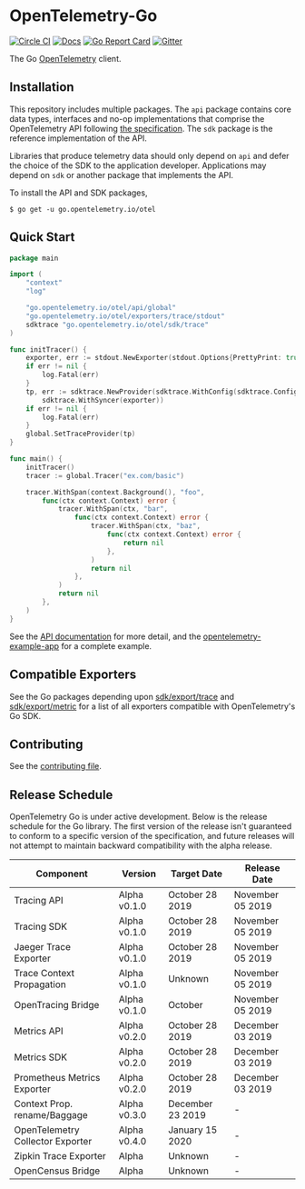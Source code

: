 # OpenTelemetry-Go

[![Circle CI](https://circleci.com/gh/open-telemetry/opentelemetry-go.svg?style=svg)](https://circleci.com/gh/open-telemetry/opentelemetry-go)
[![Docs](https://godoc.org/go.opentelemetry.io/otel?status.svg)](https://godoc.org/go.opentelemetry.io/otel)
[![Go Report Card](https://goreportcard.com/badge/go.opentelemetry.io/otel)](https://goreportcard.com/report/go.opentelemetry.io/otel)
[![Gitter](https://badges.gitter.im/open-telemetry/opentelemetry-go.svg)](https://gitter.im/open-telemetry/opentelemetry-go?utm_source=badge&utm_medium=badge&utm_campaign=pr-badge)

The Go [OpenTelemetry](https://opentelemetry.io/) client.

## Installation

This repository includes multiple packages. The `api`
package contains core data types, interfaces and no-op implementations that comprise the OpenTelemetry API following
[the
specification](https://github.com/open-telemetry/opentelemetry-specification).
The `sdk` package is the reference implementation of the API.

Libraries that produce telemetry data should only depend on `api`
and defer the choice of the SDK to the application developer. Applications may
depend on `sdk` or another package that implements the API.

To install the API and SDK packages,

```
$ go get -u go.opentelemetry.io/otel
```

## Quick Start

```go
package main

import (
	"context"
	"log"

	"go.opentelemetry.io/otel/api/global"
	"go.opentelemetry.io/otel/exporters/trace/stdout"
	sdktrace "go.opentelemetry.io/otel/sdk/trace"
)

func initTracer() {
	exporter, err := stdout.NewExporter(stdout.Options{PrettyPrint: true})
	if err != nil {
		log.Fatal(err)
	}
	tp, err := sdktrace.NewProvider(sdktrace.WithConfig(sdktrace.Config{DefaultSampler: sdktrace.AlwaysSample()}),
		sdktrace.WithSyncer(exporter))
	if err != nil {
		log.Fatal(err)
	}
	global.SetTraceProvider(tp)
}

func main() {
	initTracer()
	tracer := global.Tracer("ex.com/basic")

	tracer.WithSpan(context.Background(), "foo",
		func(ctx context.Context) error {
			tracer.WithSpan(ctx, "bar",
				func(ctx context.Context) error {
					tracer.WithSpan(ctx, "baz",
						func(ctx context.Context) error {
							return nil
						},
					)
					return nil
				},
			)
			return nil
		},
	)
}

```

See the [API
documentation](https://godoc.org/go.opentelemetry.io/otel) for more
detail, and the
[opentelemetry-example-app](./example/README.md)
for a complete example.

## Compatible Exporters

See the Go packages depending upon
[sdk/export/trace](https://pkg.go.dev/go.opentelemetry.io/otel/sdk/export/trace?tab=importedby)
and [sdk/export/metric](https://pkg.go.dev/go.opentelemetry.io/otel/sdk/export/metric?tab=importedby)
for a list of all exporters compatible with OpenTelemetry's Go SDK.

## Contributing

See the [contributing file](CONTRIBUTING.md).

## Release Schedule

OpenTelemetry Go is under active development. Below is the release schedule
for the Go library. The first version of the release isn't guaranteed to conform
to a specific version of the specification, and future releases will not
attempt to maintain backward compatibility with the alpha release.

| Component                        | Version      | Target Date      | Release Date     |
| -------------------------------- | ------------ | ---------------- | ---------------- |
| Tracing API                      | Alpha v0.1.0 | October 28 2019  | November 05 2019 |
| Tracing SDK                      | Alpha v0.1.0 | October 28 2019  | November 05 2019 |
| Jaeger Trace Exporter            | Alpha v0.1.0 | October 28 2019  | November 05 2019 |
| Trace Context Propagation        | Alpha v0.1.0 | Unknown          | November 05 2019 |
| OpenTracing Bridge               | Alpha v0.1.0 | October          | November 05 2019 |
| Metrics API                      | Alpha v0.2.0 | October 28 2019  | December 03 2019 |
| Metrics SDK                      | Alpha v0.2.0 | October 28 2019  | December 03 2019 |
| Prometheus Metrics Exporter      | Alpha v0.2.0 | October 28 2019  | December 03 2019 |
| Context Prop. rename/Baggage     | Alpha v0.3.0 | December 23 2019 | -                |
| OpenTelemetry Collector Exporter | Alpha v0.4.0 | January 15 2020  | -                |
| Zipkin Trace Exporter            | Alpha        | Unknown          | -                |
| OpenCensus Bridge                | Alpha        | Unknown          | -                |
